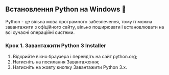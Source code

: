 ## Встановлення Python на Windows 🐍

Python - це вільна мова програмного забезпечення, тому її можна завантажити з офіційного сайту, вільно поширювати і встановлювати на всі сучасні операційні системи.

### Крок 1. Завантажити Python 3 Installer

1. Відкрийте вікно браузера і перейдіть на сайт python.org;
2. Натисніть на посилання Завантаження;
3. Натисніть на жовту кнопку Завантажити Python 3.x.